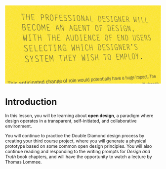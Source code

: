 ![Excerpt from book, Open Design Now](/assets/open-design-img@2x.jpg)

# Introduction

In this lesson, you will be learning about **open design**, a paradigm where design operates in a transparent, self-initiated, and collaborative environment.

You will continue to practice the Double Diamond design process by creating your third course project, where you will generate a physical prototype based on some common open design principles. You will also continue reading and responding to the writing prompts for _Design and Truth_ book chapters, and will have the opportunity to watch a lecture by Thomas Lommee.


